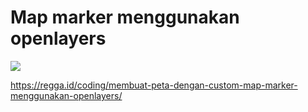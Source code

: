 # Map marker menggunakan openlayers

![](https://regga.id/static/ee2b4810e182c7dfb19cd9a0a48b347a/eea4a/regga-membuat-peta-dengan-custom-map-marker-menggunakan-openlayers.jpg)

<a href="https://regga.id/coding/membuat-peta-dengan-custom-map-marker-menggunakan-openlayers/" target="_blank">https://regga.id/coding/membuat-peta-dengan-custom-map-marker-menggunakan-openlayers/</a>
